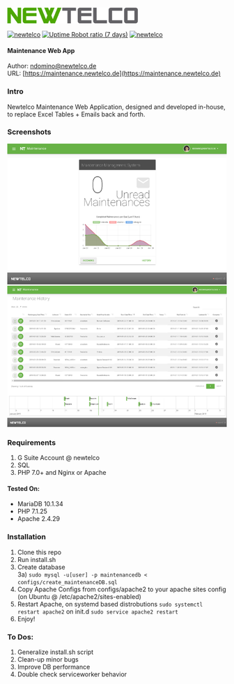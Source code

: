 ![Newtelco](./dist/images/newtelco_full_300w.png)  

[![newtelco](https://img.shields.io/badge/Version-0.8.0_beta-green.svg?style=flat-square)](https://crm.newtelco.de) 
[![Uptime Robot ratio (7 days)](https://img.shields.io/uptimerobot/ratio/7/m781781334-0112a59d100b992b0132080d.svg?style=flat-square&colorB=green&label=Uptime)](https://uptime.newtelco.de/) 
[![newtelco](https://img.shields.io/badge/Contact%20Us-%40-green.svg?style=flat-square)](mailto:ndomino@newtelco.de) 


#### Maintenance Web App
Author: [ndomino@newtelco.de](mailto:ndomino@newtelco.de)  
URL: [https://maintenance.newtelco.de](https://maintenance.newtelco.de)

### Intro

Newtelco Maintenance Web Application, designed and developed in-house, to replace Excel Tables + Emails back and forth.

### Screenshots  
![Login Screenshot](./dist/images/maintenanceScreenshot1.png)   
![Login Screenshot](./dist/images/maintenanceScreenshot2.png)

### Requirements

1) G Suite Account @ newtelco  
2) SQL  
3) PHP 7.0+ and Nginx or Apache

#### Tested On:

- MariaDB 10.1.34  
- PHP 7.1.25  
- Apache 2.4.29

### Installation

1) Clone this repo  
2) Run install.sh  
3) Create database  
3a) `sudo mysql -u[user] -p maintenancedb < configs/create_maintenanceDB.sql`  
4) Copy Apache Configs from configs/apache2 to your apache sites config (on Ubuntu @ /etc/apache2/sites-enabled)  
5) Restart Apache, on systemd based distrobutions `sudo systemctl restart apache2` on init.d `sudo service apache2 restart`  
6) Enjoy!

### To Dos:

1) Generalize install.sh script  
2) Clean-up minor bugs  
3) Improve DB performance  
4) Double check serviceworker behavior
